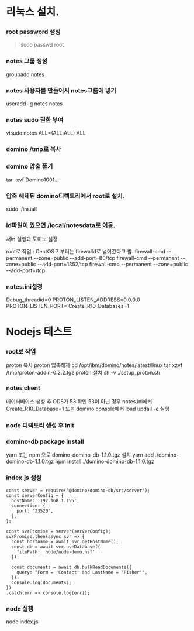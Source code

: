 # 리눅스 설치.
###  root password 생성
>  sudo passwd root
### notes 그룹 생성
  groupadd notes
### notes 사용자를 만들어서 notes그룹에 넣기
  useradd -g notes notes
### notes sudo 권한 부여
  visudo
  notes ALL=(ALL:ALL) ALL
### domino /tmp로 복사
### domino 압출 풀기
  tar -xvf Domino1001...
### 압축 해제된 domino디렉토리에서 root로 설치.
  sudo ./install
### id파일이 있으면 /local/notesdata로 이동.

 서버 실행과 도미노 설정

 root로 작업 : CentOS 7 부터는 firewalld로 넘어갔다고 함.
  firewall-cmd --permanent --zone=public --add-port=80/tcp
  firewall-cmd --permanent --zone=public --add-port=1352/tcp
  firewall-cmd --permanent --zone=public --add-port=<proton port>/tcp

### notes.ini설정
  Debug_threadid=0
  PROTON_LISTEN_ADDRESS=0.0.0.0
  PROTON_LISTEN_PORT=<proton port>
  Create_R10_Databases=1


# Nodejs 테스트
### root로 작업
  proton 복사
  proton 압축해제
    cd /opt/ibm/domino/notes/latest/linux
    tar xzvf /tmp/proton-addin-0.2.2.tgz
  proton 설치
    sh -v ./setup_proton.sh
### notes client
  데이터베이스 생성 후  ODS가 53 확인
    53이 아닌 경우 notes.ini에서 Create_R10_Database=1
    또는 domino console에서 load updall <database path> -e 실행
### node 디렉토리 생성 후 init
### domino-db package install
  yarn 또는 npm 으로 domino-domino-db-1.1.0.tgz 설치
    yarn add ./domino-domino-db-1.1.0.tgz
    npm install ./domino-domino-db-1.1.0.tgz
### index.js 생성
~~~
const server = require('@domino/domino-db/src/server');
const serverConfig = {
  hostName: '192.168.1.155',
  connection: {
    port: '23520',
  },
};

const svrPromise = server(serverConfig);
svrPromise.then(async svr => {
  const hostname = await svr.getHostName();
  const db = await svr.useDatabase({
    filePath: 'node/node-demo.nsf'
  });
  
  const documents = await db.bulkReadDocuments({
    query: "Form = 'Contact' and LastName = 'Fisher'",
  });
  console.log(documents);
})
.catch(err => console.log(err));
~~~
### node 실행
  node index.js
